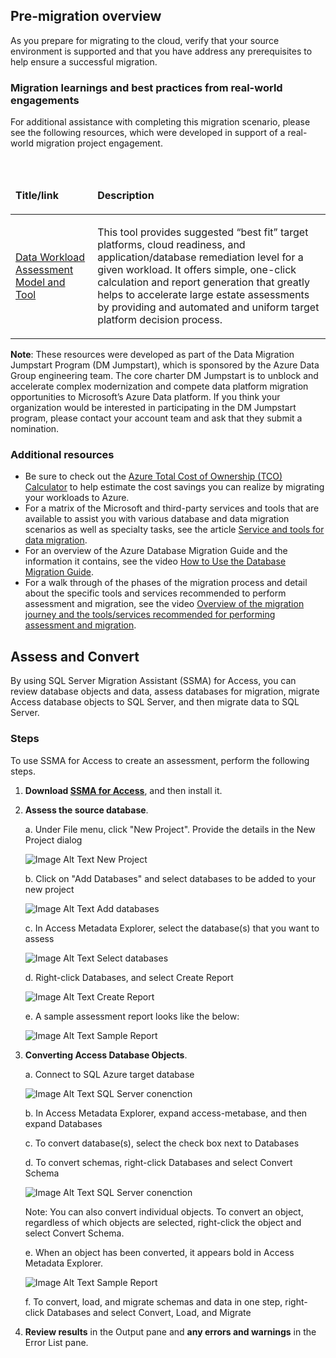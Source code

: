 ## Pre-migration overview

As you prepare for migrating to the cloud, verify that your source environment is supported and that you have address any prerequisites to help ensure a successful migration.

### Migration learnings and best practices from real-world engagements

For additional assistance with completing this migration scenario, please see the following resources, which were developed in support of a real-world migration project engagement.<br>

<br>
<table width="100%">
<thead>
<tr>
<td width="18%">
<p><strong>Title/link</strong></p>
</td>
<td width="59%">
<p><strong>Description</strong></p>
</td>
</tr>
</thead>
<tbody>
<tr>
<td width="18%">
<p><a href="https://github.com/Microsoft/DataMigrationTeam/tree/master/Data%20Workload%20Assessment%20Model%20and%20Tool">Data Workload Assessment Model and Tool</a></p>
</td>
<td width="59%">
<p>This tool provides suggested &ldquo;best fit&rdquo; target platforms, cloud readiness, and application/database remediation level for a given workload. It offers simple, one-click calculation and report generation that greatly helps to accelerate large estate assessments by providing and automated and uniform target platform decision process.</p>
</td>
</tr>
</tbody>
</table>

**Note**: These resources were developed as part of the Data Migration Jumpstart Program (DM Jumpstart), which is sponsored by the Azure Data Group engineering team. The core charter DM Jumpstart is to unblock and accelerate complex modernization and compete data platform migration opportunities to Microsoft’s Azure Data platform. If you think your organization would be interested in participating in the DM Jumpstart program, please contact your account team and ask that they submit a nomination.

### Additional resources

- Be sure to check out the [Azure Total Cost of Ownership (TCO) Calculator](https://aka.ms/azure-tco) to help estimate the cost savings you can realize by migrating your workloads to Azure.
- For a matrix of the Microsoft and third-party services and tools that are available to assist you with various database and data migration scenarios as well as specialty tasks, see the article [Service and tools for data migration](https://docs.microsoft.com/azure/dms/dms-tools-matrix).
- For an overview of the Azure Database Migration Guide and the information it contains, see the video [How to Use the Database Migration Guide](https://azure.microsoft.com/resources/videos/how-to-use-the-azure-database-migration-guide/).
- For a walk through of the phases of the migration process and detail about the specific tools and services recommended to perform assessment and migration, see the video [Overview of the migration journey and the tools/services recommended for performing assessment and migration](https://azure.microsoft.com/resources/videos/overview-of-migration-and-recommended-tools-services/).

## Assess and Convert

By using SQL Server Migration Assistant (SSMA) for Access, you can review database objects and data, assess databases for migration, migrate Access database objects to SQL Server, and then migrate data to SQL Server.

### Steps

To use SSMA for Access to create an assessment, perform the following steps.

1. **Download [SSMA for Access](https://www.microsoft.com/en-us/download/details.aspx?id=54255)**, and then install it.

2. **Assess the source database**.

    a. Under File menu, click "New Project". Provide the details in the New Project dialog
    
    ![Image Alt Text New Project](https://mpbdevcontent.azureedge.net/Images/scenario-assets/accessnewprojectsqlazure.png)
    
    b. Click on "Add Databases" and select databases to be added to your new project
    
    ![Image Alt Text Add databases](https://mpbdevcontent.azureedge.net/Images/scenario-assets/accessadddb.png)
    
    c. In Access Metadata Explorer, select the database(s) that you want to assess
    
    ![Image Alt Text Select databases](https://mpbdevcontent.azureedge.net/Images/scenario-assets/accessselectdb.png)
    
    d. Right-click Databases, and select Create Report
    
     ![Image Alt Text Create Report](https://mpbdevcontent.azureedge.net/Images/scenario-assets/accesscreatereport.png)
    
    e. A sample assessment report looks like the below:
    
    ![Image Alt Text Sample Report](https://mpbdevcontent.azureedge.net/Images/scenario-assets/accesssamplereport.png)

3. **Converting Access Database Objects**. 

    a. Connect to SQL Azure target database
    
     ![Image Alt Text SQL Server conenction](https://mpbdevcontent.azureedge.net/Images/scenario-assets/accessconnecttosqlazure.png)
    
    b. In Access Metadata Explorer, expand access-metabase, and then expand Databases
       
    c. To convert database(s), select the check box next to Databases
      
    d. To convert schemas, right-click Databases and select Convert Schema
    
    ![Image Alt Text SQL Server conenction](https://mpbdevcontent.azureedge.net/Images/scenario-assets/accessconvertschema.png)

    Note: You can also convert individual objects. To convert an object, regardless of which objects are selected, right-click the object and select Convert Schema. 

    e. When an object has been converted, it appears bold in Access Metadata Explorer. 
    
    ![Image Alt Text Sample Report](https://mpbdevcontent.azureedge.net/Images/scenario-assets/accessconvertcomplete.png)
    
    f. To convert, load, and migrate schemas and data in one step, right-click Databases and select Convert, Load, and Migrate

4. **Review results** in the Output pane and **any errors and warnings** in the Error List pane.
